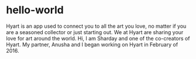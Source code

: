 # hello-world
Hyart is an app used to connect you to all the art you love, no matter if you are a seasoned collector or just starting out. We at Hyart are sharing your love for art around the world.
Hi, I am Sharday and one of the co-creators of Hyart. My partner, Anusha and I began working on Hyart in February of 2016.

